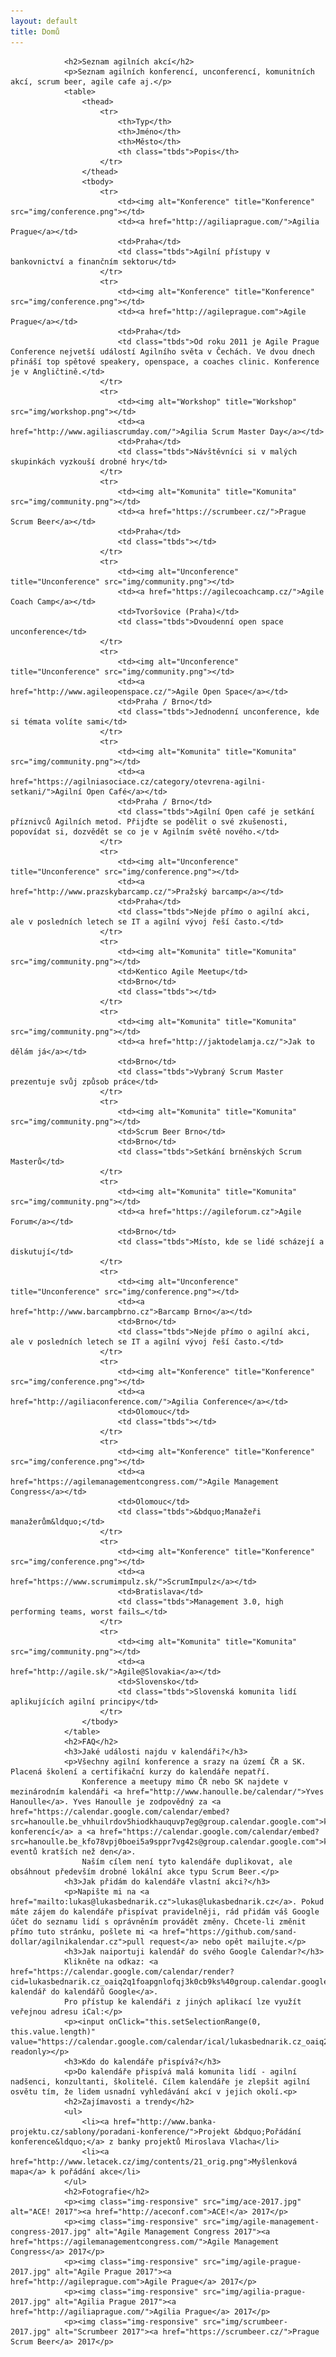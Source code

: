 ```yaml
---
layout: default
title: Domů
---
```



				<h2>Seznam agilních akcí</h2>
				<p>Seznam agilních konferencí, unconferencí, komunitních akcí, scrum beer, agile cafe aj.</p>
				<table>
					<thead>
						<tr>
							<th>Typ</th>
							<th>Jméno</th>
							<th>Město</th>
							<th class="tbds">Popis</th>
						</tr>
					</thead>
					<tbody>
						<tr>
							<td><img alt="Konference" title="Konference" src="img/conference.png"></td>
							<td><a href="http://agiliaprague.com/">Agilia Prague</a></td>
							<td>Praha</td>
							<td class="tbds">Agilní přístupy v bankovnictví a finančním sektoru</td>
						</tr>
						<tr>
							<td><img alt="Konference" title="Konference" src="img/conference.png"></td>
							<td><a href="http://agileprague.com">Agile Prague</a></td>
							<td>Praha</td>
							<td class="tbds">Od roku 2011 je Agile Prague Conference nejvetší událostí Agilního světa v Čechách. Ve dvou dnech přináší top spětové speakery, openspace, a coaches clinic. Konference je v Angličtině.</td>
						</tr>
						<tr>
							<td><img alt="Workshop" title="Workshop" src="img/workshop.png"></td>
							<td><a href="http://www.agiliascrumday.com/">Agilia Scrum Master Day</a></td>
							<td>Praha</td>
							<td class="tbds">Návštěvníci si v malých skupinkách vyzkouší drobné hry</td>
						</tr>
						<tr>
							<td><img alt="Komunita" title="Komunita" src="img/community.png"></td>
							<td><a href="https://scrumbeer.cz/">Prague Scrum Beer</a></td>
							<td>Praha</td>
							<td class="tbds"></td>
						</tr>
						<tr>
							<td><img alt="Unconference" title="Unconference" src="img/community.png"></td>
							<td><a href="https://agilecoachcamp.cz/">Agile Coach Camp</a></td>
							<td>Tvoršovice (Praha)</td>
							<td class="tbds">Dvoudenní open space unconference</td>
						</tr>
						<tr>
							<td><img alt="Unconference" title="Unconference" src="img/community.png"></td>
							<td><a href="http://www.agileopenspace.cz/">Agile Open Space</a></td>
							<td>Praha / Brno</td>
							<td class="tbds">Jednodenní unconference, kde si témata volíte sami</td>
						</tr>
						<tr>
							<td><img alt="Komunita" title="Komunita" src="img/community.png"></td>
							<td><a href="https://agilniasociace.cz/category/otevrena-agilni-setkani/">Agilní Open Café</a></td>
							<td>Praha / Brno</td>
							<td class="tbds">Agilní Open café je setkání příznivců Agilních metod. Přijďte se podělit o své zkušenosti, popovídat si, dozvědět se co je v Agilním světě nového.</td>
						</tr>
						<tr>
							<td><img alt="Unconference" title="Unconference" src="img/conference.png"></td>
							<td><a href="http://www.prazskybarcamp.cz/">Pražský barcamp</a></td>
							<td>Praha</td>
							<td class="tbds">Nejde přímo o agilní akci, ale v posledních letech se IT a agilní vývoj řeší často.</td>
						</tr>
						<tr>
							<td><img alt="Komunita" title="Komunita" src="img/community.png"></td>
							<td>Kentico Agile Meetup</td>
							<td>Brno</td>
							<td class="tbds"></td>
						</tr>
						<tr>
							<td><img alt="Komunita" title="Komunita" src="img/community.png"></td>
							<td><a href="http://jaktodelamja.cz/">Jak to dělám já</a></td>
							<td>Brno</td>
							<td class="tbds">Vybraný Scrum Master prezentuje svůj způsob práce</td>
						</tr>
						<tr>
							<td><img alt="Komunita" title="Komunita" src="img/community.png"></td>
							<td>Scrum Beer Brno</td>
							<td>Brno</td>
							<td class="tbds">Setkání brněnských Scrum Masterů</td>
						</tr>
						<tr>
							<td><img alt="Komunita" title="Komunita" src="img/community.png"></td>
							<td><a href="https://agileforum.cz">Agile Forum</a></td>
							<td>Brno</td>
							<td class="tbds">Místo, kde se lidé scházejí a diskutují</td>
						</tr>
						<tr>
							<td><img alt="Unconference" title="Unconference" src="img/conference.png"></td>
							<td><a href="http://www.barcampbrno.cz">Barcamp Brno</a></td>
							<td>Brno</td>
							<td class="tbds">Nejde přímo o agilní akci, ale v posledních letech se IT a agilní vývoj řeší často.</td>
						</tr>
						<tr>
							<td><img alt="Konference" title="Konference" src="img/conference.png"></td>
							<td><a href="http://agiliaconference.com/">Agilia Conference</a></td>
							<td>Olomouc</td>
							<td class="tbds"></td>
						</tr>
						<tr>
							<td><img alt="Konference" title="Konference" src="img/conference.png"></td>
							<td><a href="https://agilemanagementcongress.com/">Agile Management Congress</a></td>
							<td>Olomouc</td>
							<td class="tbds">&bdquo;Manažeři manažerům&ldquo;</td>
						</tr>
						<tr>
							<td><img alt="Konference" title="Konference" src="img/conference.png"></td>
							<td><a href="https://www.scrumimpulz.sk/">ScrumImpulz</a></td>
							<td>Bratislava</td>
							<td class="tbds">Management 3.0, high performing teams, worst fails…</td>
						</tr>
						<tr>
							<td><img alt="Komunita" title="Komunita" src="img/community.png"></td>
							<td><a href="http://agile.sk/">Agile@Slovakia</a></td>
							<td>Slovensko</td>
							<td class="tbds">Slovenská komunita lidí aplikujících agilní principy</td>
						</tr>
					</tbody>
				</table>
				<h2>FAQ</h2>
				<h3>Jaké události najdu v kalendáři?</h3>
				<p>Všechny agilní konference a srazy na území ČR a SK. Placená školení a certifikační kurzy do kalendáře nepatří.
					Konference a meetupy mimo ČR nebo SK najdete v mezinárodním kalendáři <a href="http://www.hanoulle.be/calendar/">Yves Hanoulle</a>. Yves Hanoulle je zodpovědný za <a href="https://calendar.google.com/calendar/embed?src=hanoulle.be_vhhuilrdov5hiodkhauquvp7eg@group.calendar.google.com">kalendář konferencí</a> a <a href="https://calendar.google.com/calendar/embed?src=hanoulle.be_kfo78vpj0boei5a9sppr7vg42s@group.calendar.google.com">kalendář eventů kratších než den</a>.
					Naším cílem není tyto kalendáře duplikovat, ale obsáhnout především drobné lokální akce typu Scrum Beer.</p>
				<h3>Jak přidám do kalendáře vlastní akci?</h3>
				<p>Napište mi na <a href="mailto:lukas@lukasbednarik.cz">lukas@lukasbednarik.cz</a>. Pokud máte zájem do kalendáře přispívat pravidelněji, rád přidám váš Google účet do seznamu lidí s oprávněním provádět změny. Chcete-li změnit přímo tuto stránku, pošlete mi <a href="https://github.com/sand-dollar/agilnikalendar.cz">pull request</a> nebo opět mailujte.</p>
				<h3>Jak naiportuji kalendář do svého Google Calendar?</h3>
				Klikněte na odkaz: <a href="https://calendar.google.com/calendar/render?cid=lukasbednarik.cz_oaiq2q1foapgnlofqj3k0cb9ks%40group.calendar.google.com">Přidat kalendář do kalendářů Google</a>.
				Pro přístup ke kalendáři z jiných aplikací lze využít veřejnou adresu iCal:</p>
				<p><input onClick="this.setSelectionRange(0, this.value.length)" value="https://calendar.google.com/calendar/ical/lukasbednarik.cz_oaiq2q1foapgnlofqj3k0cb9ks%40group.calendar.google.com/public/basic.ics" readonly></p>
				<h3>Kdo do kalendáře přispívá?</h3>
				<p>Do kalendáře přispívá malá komunita lidí - agilní nadšenci, konzultanti, školitelé. Cílem kalendáře je zlepšit agilní osvětu tím, že lidem usnadní vyhledávání akcí v jejich okolí.<p>
				<h2>Zajímavosti a trendy</h2>
				<ul>
					<li><a href="http://www.banka-projektu.cz/sablony/poradani-konference/">Projekt &bdquo;Pořádání konference&ldquo;</a> z banky projektů Miroslava Vlacha</li>
					<li><a href="http://www.letacek.cz/img/contents/21_orig.png">Myšlenková mapa</a> k pořádání akce</li>
				</ul>
				<h2>Fotografie</h2>
				<p><img class="img-responsive" src="img/ace-2017.jpg" alt="ACE! 2017"><a href="http://aceconf.com">ACE!</a> 2017</p>
				<p><img class="img-responsive" src="img/agile-management-congress-2017.jpg" alt="Agile Management Congress 2017"><a href="https://agilemanagementcongress.com/">Agile Management Congress</a> 2017</p>
				<p><img class="img-responsive" src="img/agile-prague-2017.jpg" alt="Agile Prague 2017"><a href="http://agileprague.com">Agile Prague</a> 2017</p>
				<p><img class="img-responsive" src="img/agilia-prague-2017.jpg" alt="Agilia Prague 2017"><a href="http://agiliaprague.com/">Agilia Prague</a> 2017</p>
				<p><img class="img-responsive" src="img/scrumbeer-2017.jpg" alt="Scrumbeer 2017"><a href="https://scrumbeer.cz/">Prague Scrum Beer</a> 2017</p>
